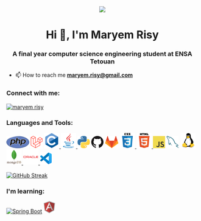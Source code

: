 <div id="header" align="center">
  <img src="https://media.giphy.com/media/M9gbBd9nbDrOTu1Mqx/giphy.gif" width="100"/>
</div>
<h1 align="center">Hi 👋, I'm  Maryem Risy</h1>
<!-- <p align="center">
  <img src="1.png" width="750" title="hover text">
</p> -->
<h3 align="center">A final year computer science engineering student at ENSA Tetouan</h3>

- 📫 How to reach me **maryem.risy@gmail.com**
<h3 align="left">Connect with me:</h3>
<p align="left">
<a href="https://linkedin.com/in/maryem risy" target="blank"><img align="center" src="https://raw.githubusercontent.com/rahuldkjain/github-profile-readme-generator/master/src/images/icons/Social/linked-in-alt.svg" alt="maryem risy" height="30" width="40" /></a>
</p>

<h3 align="left">Languages and Tools:</h3>

<a href="https://www.php.net/" title="PHP"><img src="icons/php.png" /></a>
<a href="https://laravel.com/" title="Laravel"><img src="icons/laravel.png" /></a>
<a href="https://www.cprogramming.com/" target="_blank" rel="noreferrer"> <img src="https://raw.githubusercontent.com/devicons/devicon/master/icons/c/c-original.svg" alt="c" width="40" height="40"/> </a>
<a href="https://www.java.com" target="_blank" rel="noreferrer"> <img src="https://raw.githubusercontent.com/devicons/devicon/master/icons/java/java-original.svg" alt="java" width="40" height="40"/> </a>
<a href="https://www.python.org/" title="Python"><img src="icons/python.png" /></a>
<a href="https://github.com/" title="GitHub"><img src="icons/github.png" /></a>
<a href="https://gitlab.com/" title="GitLab"><img src="icons/gitlab.png" /></a>
<a href="https://www.w3schools.com/css/" target="_blank" rel="noreferrer"> <img src="https://raw.githubusercontent.com/devicons/devicon/master/icons/css3/css3-original-wordmark.svg" alt="css3" width="40" height="40"/> </a>
<a href="https://www.w3.org/html/" target="_blank" rel="noreferrer"> <img src="https://raw.githubusercontent.com/devicons/devicon/master/icons/html5/html5-original-wordmark.svg" alt="html5" width="40" height="40"/> </a>
<a href="https://en.wikipedia.org/wiki/JavaScript" title="JavaScript"><img src="icons/javascript.png" /></a>
<a href="https://www.mysql.com/" title="MySQL"><img src="icons/mysql.png" /></a>
<a href="https://www.linux.org/" target="_blank" rel="noreferrer"> <img src="https://raw.githubusercontent.com/devicons/devicon/master/icons/linux/linux-original.svg" alt="linux" width="40" height="40"/> </a> 
<a href="https://www.mongodb.com/" target="_blank" rel="noreferrer"> <img src="https://raw.githubusercontent.com/devicons/devicon/master/icons/mongodb/mongodb-original-wordmark.svg" alt="mongodb" width="40" height="40"/> </a>
<a href="https://www.oracle.com/" target="_blank" rel="noreferrer"> <img src="https://raw.githubusercontent.com/devicons/devicon/master/icons/oracle/oracle-original.svg" alt="oracle" width="40" height="40"/> </a>
<a href="https://code.visualstudio.com/" title="Visual Studio Code"><img src="icons/vscode.png" /></a><br><br>
<a href="https://git.io/streak-stats"><img src="https://github-readme-streak-stats.herokuapp.com?user=Maryem-Risy&theme=dark&mode=weekly" alt="GitHub Streak" /></a><br>
 
<h3 align="left">I'm learning:</h3>
<a href="https://www.4x-treme.com/wp-content/uploads/2019/10/spring-boot-logo.png"><img src="https://www.4x-treme.com/wp-content/uploads/2019/10/spring-boot-logo.png" alt="Spring Boot" width="40" height="40"/></a>
<a href="https://angular.io/" title="Angular"><img src="icons/angular.png" /></a>
